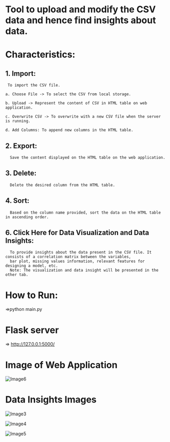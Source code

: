 # Tool to upload and modify the CSV data and hence find insights about data.

# Characteristics:
## 1. Import: 
     To import the CSV file.

    a. Choose File -> To select the CSV from local storage.

    b. Upload -> Represent the content of CSV in HTML table on web application.

    c. Overwrite CSV -> To overwrite with a new CSV file when the server is running.

    d. Add Columns: To append new columns in the HTML table.

## 2. Export:
      Save the content displayed on the HTML table on the web application.
## 3. Delete: 
      Delete the desired column from the HTML table.
## 4. Sort: 
      Based on the column name provided, sort the data on the HTML table in ascending order.
## 6. Click Here for Data Visualization and Data Insights: 
      To provide insights about the data present in the CSV file. It consists of a correlation matrix between the variables, 
      bar plot, missing values information, relevant features for designing a model, etc.
      Note: The visualization and data insight will be presented in the other tab.


# How to Run:
=>python main.py

# Flask server 
=> http://127.0.0.1:5000/


# Image of Web Application
![Image6](https://user-images.githubusercontent.com/56262858/97236583-4bb07980-17dd-11eb-939f-ae3b58710329.png)

# Data Insights Images
![Image3](https://user-images.githubusercontent.com/56262858/97236414-01c79380-17dd-11eb-9b90-e1de5b90cfeb.png)

![Image4](https://user-images.githubusercontent.com/56262858/97236436-0e4bec00-17dd-11eb-9fb4-97be92100620.png)

![Image5](https://user-images.githubusercontent.com/56262858/97236463-13a93680-17dd-11eb-8215-2dfaaef9a64c.png)

